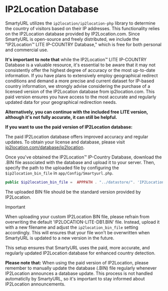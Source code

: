 # IP2Location Database

SmartyURL utilizes the `ip2location/ip2location-php` library to determine the country of visitors based on their IP addresses. This functionality relies on the IP2Location database provided by IP2Location.com. Since SmartyURL is open-source and freely distributed, we include the "IP2Location™ LITE IP-COUNTRY Database," which is free for both personal and commercial use.

**It's important to note that** while the IP2Location™ LITE IP-COUNTRY Database is a valuable resource, it's essential to be aware that it may not consistently offer the highest degree of accuracy or the most up-to-date information. If you have plans to extensively employ geographical redirect conditions and demand a more precise and current dataset for IP-based country information, we strongly advise considering the purchase of a licensed version of the IP2Location database from ip2location.com. This paid version ensures you have access to the most accurate and regularly updated data for your geographical redirection needs.

**Alternatively, you can continue with the included free LITE version, although it's not fully accurate, it can still be helpful.**

**If you want to use the paid version of IP2Location database:**

The paid IP2Location database offers improved accuracy and regular updates. To obtain your license and database, please visit [ip2location.com/database/ip2location](https://www.ip2location.com/database/ip2location).

Once you've obtained the IP2Location™ IP-Country Database, download the .BIN file associated with the database and upload it to your server. Then, specify the path to the uploaded file by configuring the `$ip2location_bin_file` in `app/Config/Smartyurl.php`.

```php
public $ip2location_bin_file =  APPPATH . "../datastore/". 'IP2Location/IP2LOCATION-LITE-DB1.IPV6.BIN';
```

The uploaded BIN file should be the standard version provided by IP2Location.

> [!IMPORTANT]
> When uploading your custom IP2Location BIN file, please refrain from overwriting the default 'IP2LOCATION-LITE-DB1.BIN' file. Instead, upload it with a new filename and adjust the `ip2location_bin_file` setting accordingly. This will ensures that your file won't be overwritten when SmartyURL is updated to a new version in the future.

This setup ensures that SmartyURL uses the paid, more accurate, and regularly updated IP2Location database for enhanced country detection.

**Please note that:**  When using the paid version of IP2Location, please remember to manually update the database (.BIN) file regularly whenever IP2Location announces a database update. This process is not handled automaticlly by SmartyURL, so it's important to stay informed about IP2Location announcements.



